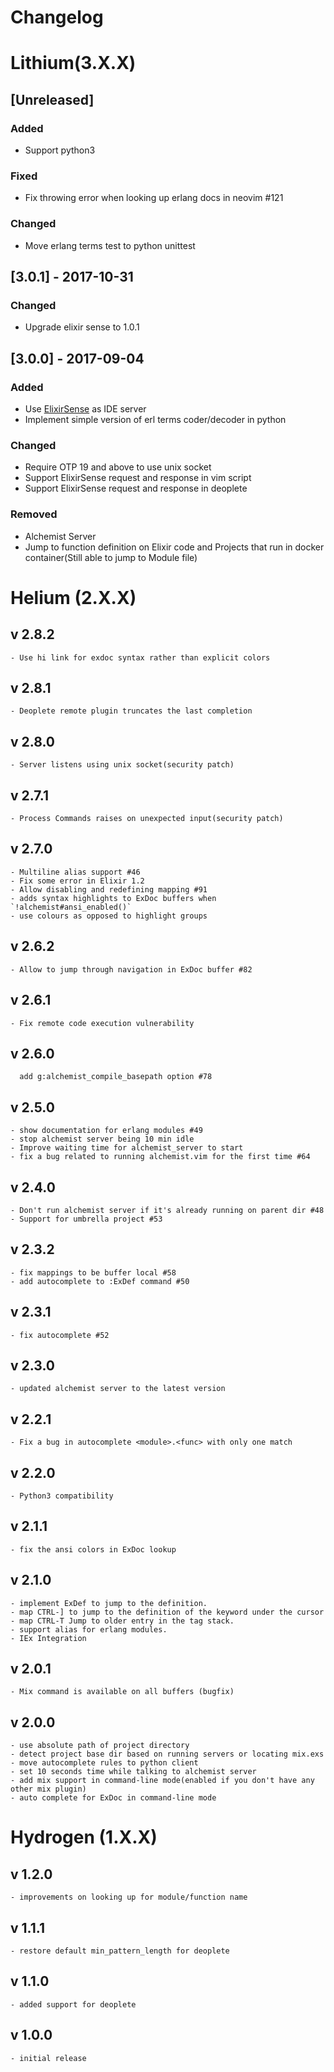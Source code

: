 # Changelog

# Lithium(3.X.X)

## [Unreleased]
### Added
- Support python3

### Fixed
- Fix throwing error when looking up erlang docs in neovim #121

### Changed
- Move erlang terms test to python unittest

## [3.0.1] - 2017-10-31

### Changed

- Upgrade elixir sense to 1.0.1

## [3.0.0] - 2017-09-04

### Added
- Use [ElixirSense](https://github.com/msaraiva/elixir_sense) as IDE server
- Implement simple version of erl terms coder/decoder in python

### Changed

- Require OTP 19 and above to use unix socket
- Support ElixirSense request and response in vim script
- Support ElixirSense request and response in deoplete

### Removed
- Alchemist Server
- Jump to function definition on Elixir code and Projects that run in docker container(Still able to jump to Module file)

# Helium (2.X.X)

## v 2.8.2
	- Use hi link for exdoc syntax rather than explicit colors

## v 2.8.1
	- Deoplete remote plugin truncates the last completion

## v 2.8.0
	- Server listens using unix socket(security patch)

## v 2.7.1
	- Process Commands raises on unexpected input(security patch)

## v 2.7.0
	- Multiline alias support #46
	- Fix some error in Elixir 1.2
	- Allow disabling and redefining mapping #91
	- adds syntax highlights to ExDoc buffers when `!alchemist#ansi_enabled()`
	- use colours as opposed to highlight groups

## v 2.6.2
	- Allow to jump through navigation in ExDoc buffer #82

## v 2.6.1
	- Fix remote code execution vulnerability

## v 2.6.0
	  add g:alchemist_compile_basepath option #78

## v 2.5.0
	- show documentation for erlang modules #49
	- stop alchemist server being 10 min idle
	- Improve waiting time for alchemist_server to start
	- fix a bug related to running alchemist.vim for the first time #64

## v 2.4.0
	- Don't run alchemist server if it's already running on parent dir #48
	- Support for umbrella project #53

## v 2.3.2
	- fix mappings to be buffer local #58
	- add autocomplete to :ExDef command #50

## v 2.3.1
	- fix autocomplete #52

## v 2.3.0
	- updated alchemist server to the latest version

## v 2.2.1
	- Fix a bug in autocomplete <module>.<func> with only one match

## v 2.2.0
	- Python3 compatibility

## v 2.1.1
	- fix the ansi colors in ExDoc lookup

## v 2.1.0
	- implement ExDef to jump to the definition.
	- map CTRL-] to jump to the definition of the keyword under the cursor
	- map CTRL-T Jump to older entry in the tag stack.
	- support alias for erlang modules.
	- IEx Integration

## v 2.0.1
	- Mix command is available on all buffers (bugfix)

## v 2.0.0
	- use absolute path of project directory
	- detect project base dir based on running servers or locating mix.exs
	- move autocomplete rules to python client
	- set 10 seconds time while talking to alchemist server
	- add mix support in command-line mode(enabled if you don't have any other mix plugin)
	- auto complete for ExDoc in command-line mode


# Hydrogen (1.X.X)

## v 1.2.0
	- improvements on looking up for module/function name

## v 1.1.1
	- restore default min_pattern_length for deoplete

## v 1.1.0
	- added support for deoplete

## v 1.0.0
	- initial release
